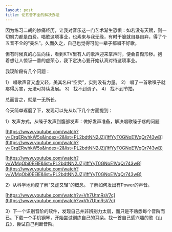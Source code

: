 ```yaml
---
layout: post
title: 论五音不全的解决办法
---
```

因为练习二胡的惨痛经历，让我对音乐这一门艺术渐生恐惧：如若没有天赋，则一切努力都是白费。唱歌这项事业，也素来与我无缘，有时干脆就自暴自弃，得了个五音不全的“美名”。久而久之，自己也觉得可能一辈子都唱不好歌。 

但有时候真的心生向往，看到KTV里有人的歌声迎来掌声时，便会自惭形秽。抱着想让人惊讶一番的虚荣心，我下定决心要开始认真对待这项事业。

我现阶段有几个问题：

1） 唱歌声音又虚又轻，美其名曰“空灵”，实则没有力量。
2） 唱了一首歌嗓子就疼得厉害，无法可持续发展。
3） 找不到调子。
4） 找不到节拍。

总而言之，就是一无所长。

今天简单琢磨了下，发现可以先从以下几个方面提到：

1）发声方式，从嗓子发声到腹部发声：做好发声准备，解决唱歌嗓子疼的问题

[https://www.youtube.com/watch?v=CrqERwhkW5s&index=2&list=PL2bdtNN2JZjj1ffYyT0GNoE1VqQr743wB](https://www.youtube.com/watch?v=CrqERwhkW5s&index=2&list=PL2bdtNN2JZjj1ffYyT0GNoE1VqQr743wB)

[https://www.youtube.com/watch?v=WMqObi0EElE&list=PL2bdtNN2JZjj1ffYyT0GNoE1VqQr743wB](https://www.youtube.com/watch?v=WMqObi0EElE&list=PL2bdtNN2JZjj1ffYyT0GNoE1VqQr743wB)

2）从科学地角度了解“又虚又轻”的概念。
了解如何发出有Power的声音。

[https://www.youtube.com/watch?v=Vh7UtmRsV7c](https://www.youtube.com/watch?v=Vh7UtmRsV7c)

3）下一个识别音阶的软件，发现自己并非辨别力太弱，而只是不熟悉每个音阶而已。下载一个手机钢琴，开始尝试训练自己的耳朵。找一首自己感兴趣的歌《山丘》，尝试自己判断音阶。
